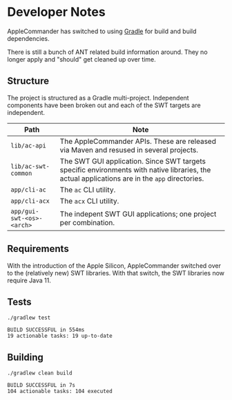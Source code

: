 # Developer Notes

AppleCommander has switched to using [Gradle](https://gradle.org/) for build and build dependencies.

There is still a bunch of ANT related build information around.  They no longer apply and "should" get cleaned up over time. 

## Structure

The project is structured as a Gradle multi-project.  Independent components have been broken out and each of the SWT targets are independent.

| Path | Note |
| ---- | ---- |
| `lib/ac-api` | The AppleCommander APIs. These are released via Maven and resused in several projects. |
| `lib/ac-swt-common` | The SWT GUI application. Since SWT targets specific environments with native libraries, the actual applications are in the `app` directories. |
| `app/cli-ac` | The `ac` CLI utility. |
| `app/cli-acx` | The `acx` CLI utility. |
| `app/gui-swt-<os>-<arch>` | The indepent SWT GUI applications; one project per combination. |

## Requirements

With the introduction of the Apple Silicon, AppleCommander switched over to the (relatively new) SWT libraries. With that switch, the SWT libraries now require Java 11.

## Tests

```
./gradlew test

BUILD SUCCESSFUL in 554ms
19 actionable tasks: 19 up-to-date
```

## Building

```
./gradlew clean build 

BUILD SUCCESSFUL in 7s
104 actionable tasks: 104 executed
```
